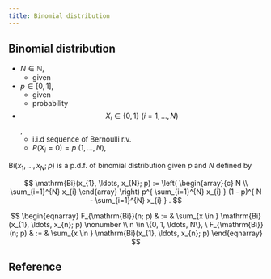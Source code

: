 ```yaml
---
title: Binomial distribution
---
```


## Binomial distribution
* $N \in \mathbb{N}$,
    * given
* $p \in [0, 1]$,
    * given
    * probability
* $$X_{i} \in \{0, 1\} \ (i = 1, \ldots, N)$$,
    * i.i.d sequence of Bernoulli r.v.
    * $P(X_{i} = 0) = p \ (1, \ldots, N)$,

$\mathrm{Bi}(x_{1}, \ldots, x_{N}; p)$ is a p.d.f. of binomial distribution given $p$ and $N$ defined by

$$
    \mathrm{Bi}(x_{1}, \ldots, x_{N}; p)
    :=
    \left(
        \begin{array}{c}
            N \\
            \sum_{i=1}^{N}
                x_{i}
        \end{array}
    \right)
    p^{
        \sum_{i=1}^{N}
            x_{i}
    }
    (1 - p)^{
        N
        -
        \sum_{i=1}^{N}
            x_{i}
    }
    .
$$

$$
\begin{eqnarray}
    F_{\mathrm{Bi}}(n; p)
    & := &
    \sum_{x \in }
        \mathrm{Bi}(x_{1}, \ldots, x_{n}; p)
    \nonumber
    \\
    n \in \{0, 1, \ldots, N\},
    \
    F_{\mathrm{Bi}}(n; p)
    & := &
    \sum_{x \in }
        \mathrm{Bi}(x_{1}, \ldots, x_{n}; p)
\end{eqnarray}
$$


## Reference
